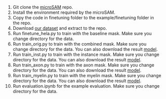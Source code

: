 1. Git clone the [microSAM](https://github.com/computational-cell-analytics/micro-sam) repo.
2. Install the environment required by the microSAM.
3. Copy the code in finetuning folder to the example/finetuning folder in the repo.
4. Download [our dataset](https://drive.google.com/file/d/1Q7S9wW9Ksuf3w7p7_w9St_Xa0pHwjc8S/view?usp=drive_link) and extract to the repo.
5. Run finetune_hela.py to train with the baseline mask. Make sure you change directory for the data. 
6. Run train_orig.py to train with the combined mask. Make sure you change directory for the data. You can also download the result [model](https://drive.google.com/file/d/1K0pWnQk7Y4nbx1Bhe4VRClGuzh8XZHY9/view?usp=drive_link).
7. Run train_inst.py to train with the instance mask. Make sure you change directory for the data. You can also download the result [model](https://drive.google.com/file/d/1hCVCvCNXGxOEg8dkL8jCw-Evz0-06B7C/view?usp=sharing).
8. Run train_axon.py to train with the axon mask. Make sure you change directory for the data. You can also download the result [model](https://drive.google.com/file/d/1opKTymw-eH8OQdyWw14vboTE5gzsCQND/view?usp=sharing).
9. Run train_myelin.py to train with the myelin mask. Make sure you change directory for the data. You can also download the result [model](https://drive.google.com/file/d/1voie-0zM0iHpO3Nb7kHNo9wE1AlW87na/view?usp=sharing).
10. Run evaluation.ipynb for the example evaluation. Make sure you change directory for the data.
